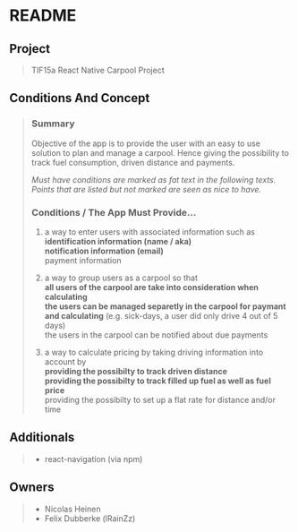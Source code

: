 # README #

## Project ##
>
> TIF15a React Native Carpool Project
>

## Conditions And Concept ##
>
> ### Summary ###
> Objective of the app is to provide the user with an easy to use
> solution to plan and manage a carpool. Hence giving the possibility
> to track fuel consumption, driven distance and payments.
>
>
> *Must have conditions are marked as fat text in the following texts.*
> *Points that are listed but not marked are seen as nice to have.*
> ### Conditions / The App Must Provide... ###  
>
> 1. a way to enter users with associated information such as  
>    **identification information (name / aka)**  
>    **notification information (email)**  
>    payment information  
> 
> 1. a way to group users as a carpool so that
>    <br /> **all users of the carpool are take into consideration when calculating**
>    <br /> **the users can be managed separetly in the carpool for paymant and calculating** (e.g. sick-days, a user did only drive 4 out of 5 days)
>    <br /> the users in the carpool can be notified about due payments
>
> 1. a way to calculate pricing by taking driving information into account by
>    <br />**providing the possibilty to track driven distance**
>    <br />**providing the possibilty to track filled up fuel as well as fuel price**
>    <br />providing the possibilty to set up a flat rate for distance and/or time
> 



## Additionals ##
>
> * react-navigation (via npm) 
>

## Owners ##
>
> * Nicolas Heinen
> * Felix Dubberke (lRainZz)
>